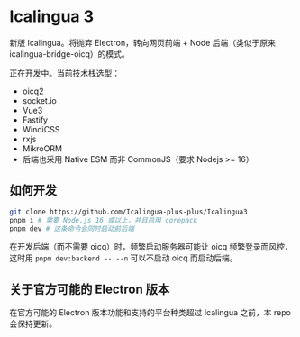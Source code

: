 # Icalingua 3

新版 Icalingua。将抛弃 Electron，转向网页前端 + Node 后端（类似于原来 icalingua-bridge-oicq）的模式。

正在开发中。当前技术栈选型：

- oicq2
- socket.io
- Vue3
- Fastify
- WindiCSS
- rxjs
- MikroORM
- 后端也采用 Native ESM 而非 CommonJS（要求 Nodejs >= 16）

## 如何开发

```bash
git clone https://github.com/Icalingua-plus-plus/Icalingua3
pnpm i # 需要 Node.js 16 或以上，并且启用 corepack
pnpm dev # 这条命令会同时启动前后端
```

在开发后端（而不需要 oicq）时，频繁启动服务器可能让 oicq 频繁登录而风控，这时用 `pnpm dev:backend -- --n` 可以不启动 oicq 而启动后端。

## 关于官方可能的 Electron 版本

在官方可能的 Electron 版本功能和支持的平台种类超过 Icalingua 之前，本 repo 会保持更新。
